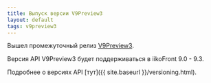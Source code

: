 ```yaml
---
title: Выпуск версии V9Preview3
layout: default
tags: v9preview3
---
```


Вышел промежуточный релиз [V9Preview3](https://www.nuget.org/packages/Resto.Front.Api.V9Preview3).

Версия API V9Preview3 будет поддерживаться в iikoFront 9.0 - 9.3.

Подробнее о версиях API [тут]({{ site.baseurl }}/versioning.html).